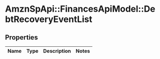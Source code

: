 # AmznSpApi::FinancesApiModel::DebtRecoveryEventList

## Properties
Name | Type | Description | Notes
------------ | ------------- | ------------- | -------------

